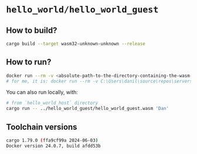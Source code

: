 # `hello_world/hello_world_guest`

## How to build?

```bash
cargo build --target wasm32-unknown-unknown --release
```

## How to run?

```bash
docker run --rm -v <absolute-path-to-the-directory-containing-the-wasm-module>:/data danstaken/hello_world_host:latest /data/hello_world_guest.wasm 'Dan'
# for me, it is: docker run --rm -v C:\Users\danil\source\repos\serverside-wasm-book-code\chapter02\hello_world\hello_world_guest:/data danstaken/hello_world_host:latest /data/hello_world_guest.wasm 'Dan'
```

You can also run locally, with:

```bash
# from `hello_world_host` directory
cargo run -- ../hello_world_guest/hello_world_guest.wasm 'Dan'
```

## Toolchain versions

```bash
cargo 1.79.0 (ffa9cf99a 2024-06-03)
Docker version 24.0.7, build afdd53b
```